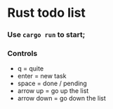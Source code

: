 # Rust todo list

### Use `cargo run` to start;

### Controls

- q = quite
- enter = new task
- space = done / pending
- arrow up = go up the list
- arrow down = go down the list
